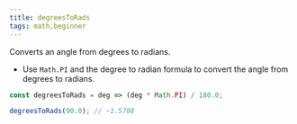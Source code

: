 ```yaml
---
title: degreesToRads
tags: math,beginner
---
```


Converts an angle from degrees to radians.

- Use `Math.PI` and the degree to radian formula to convert the angle from degrees to radians.

```js
const degreesToRads = deg => (deg * Math.PI) / 180.0;
```

```js
degreesToRads(90.0); // ~1.5708
```